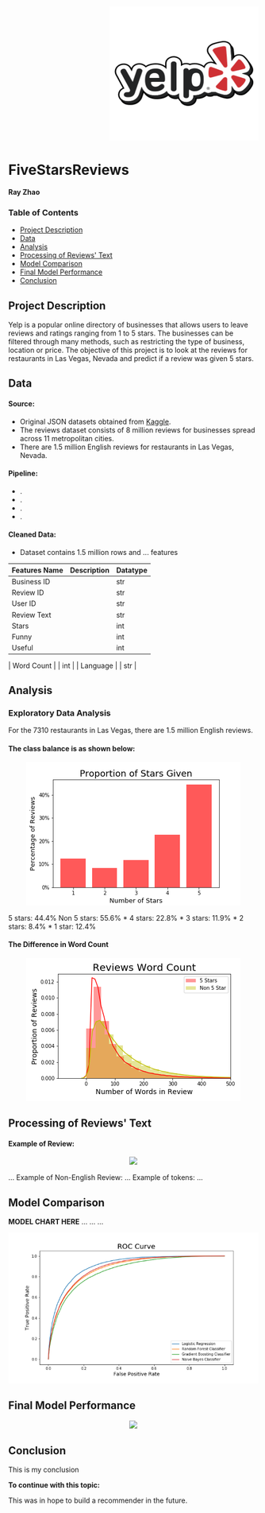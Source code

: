 <p align="right">
<img src="img/yelp-logo.png" width="300" height="270">
</p>

# FiveStarsReviews
**Ray Zhao**

### Table of Contents

* [Project Description](#description)
* [Data](#data)
* [Analysis](#analysis)
* [Processing of Reviews' Text](#NLP)
* [Model Comparison](#models)
* [Final Model Performance](#final)
* [Conclusion](#conclusion)

<a name="description"></a>
## Project Description

Yelp is a popular online directory of businesses that allows users to leave reviews and ratings ranging from 1 to 5 stars. The businesses can be filtered through many methods, such as restricting the type of business, location or price. The objective of this project is to look at the reviews for restaurants in Las Vegas, Nevada and predict if a review was given 5 stars.


<a name="data"></a>
## Data

#### Source:
* Original JSON datasets obtained from [Kaggle](https://www.kaggle.com/yelp-dataset/yelp-dataset). 
* The reviews dataset consists of 8 million reviews for businesses spread across 11 metropolitan cities.
* There are 1.5 million English reviews for restaurants in Las Vegas, Nevada.

#### Pipeline:
* .
* .
* .
* .

#### Cleaned Data:
* Dataset contains 1.5 million rows and ... features

| Features Name    | Description      | Datatype |
|:-----------------|:-----------------|----------|
| Business ID      |                  | str      |
| Review ID        |                  | str      |
| User ID          |                  | str      |
| Review Text      |                  | str      |
| Stars            |                  | int      |
| Funny            |                  | int      |
| Useful           |                  | int      |

| Word Count       |                  | int      |
| Language         |                  | str      |


<a name="analysis"></a>
## Analysis

### Exploratory Data Analysis

For the 7310 restaurants in Las Vegas, there are 1.5 million English reviews.

#### The class balance is as shown below:
<p align="center">
<img src="img/stars_ratio.png">
</p>
5 stars: 44.4%
Non 5 stars: 55.6%
* 4 stars: 22.8%
* 3 stars: 11.9%
* 2 stars: 8.4%
* 1 star: 12.4%

#### The Difference in Word Count
<p align="center">
<img src="img/word_count_plot.png">
</p>



<a name="NLP"></a>
## Processing of Reviews' Text

#### Example of Review:
<p align='center'>
<img src="images/five.png"> 
</p>
…
Example of Non-English Review:
…
Example of tokens:
...



<a name="models"></a>
## Model Comparison

**MODEL CHART HERE**
...
...
...

<p align='center'>
<img src="img/roc_curve.png">
</p>

<a name="final"></a>
## Final Model Performance

<p align="center">
<img src="img/roc_curve_final.png">
</p>

<a name="conclusion"></a>
## Conclusion

This is my conclusion

**To continue with this topic:**

This was in hope to build a recommender in the future. 
